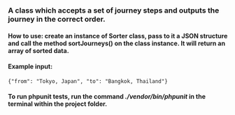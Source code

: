### A class which accepts a set of journey steps and outputs the journey in the correct order.

#### How to use: create an instance of Sorter class, pass to it a JSON structure and call the method sortJourneys() on the class instance. It will return an array of sorted data.

#### Example input: 
    {"from": "Tokyo, Japan", "to": "Bangkok, Thailand"}
    
#### To run phpunit tests, run the command *./vendor/bin/phpunit* in the terminal within the project folder.